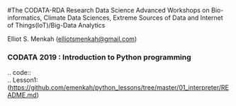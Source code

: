 #The CODATA-RDA Research Data Science Advanced Workshops on Bio-informatics, Climate Data Sciences, Extreme Sources of Data and Internet of Things(IoT)/Big-Data Analytics

Elliot S. Menkah (elliotsmenkah@gmail.com) <br>

### CODATA 2019 : Introduction to Python programming 

.. code::    
.. Lesson1: (https://github.com/emenkah/python_lessons/tree/master/01_interpreter/README.md)



